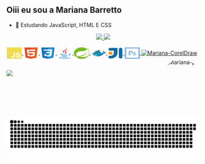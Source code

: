 ## Oiii eu sou a Mariana Barretto

- 🌱 Estudando JavaScript, HTML E CSS



<div align="center">
  <a href="https://github.com/MarianaBarretto">
  <img height="160em" src="https://github-readme-stats.vercel.app/api?username=MarianaBarretto&show_icons=true&theme=dracula&include_all_commits=true&count_private=true"/>
  <img height="160em" src="https://github-readme-stats.vercel.app/api/top-langs/?username=MarianaBarretto&layout=compact&langs_count=7&theme=dracula"/>
</div>
<div style="display: inline_block"><br>
  <img align="center" alt="Mariana-Js" height="30" width="40" src="https://raw.githubusercontent.com/devicons/devicon/master/icons/javascript/javascript-plain.svg">
  <img align="center" alt="Mariana-HTML" height="30" width="40" src="https://raw.githubusercontent.com/devicons/devicon/master/icons/html5/html5-original.svg">
  <img align="center" alt="Mariana-CSS" height="30" width="40" src="https://raw.githubusercontent.com/devicons/devicon/master/icons/css3/css3-original.svg">
  <img align="center" alt="Mariana-Java" height="30" width="40" src="https://github.com/devicons/devicon/blob/master/icons/java/java-original.svg">
  <img align="center" alt="Mariana-Spring" height="30" width="40" src="https://github.com/devicons/devicon/blob/master/icons/spring/spring-original.svg">
  <img align="center" alt="Mariana-Docker" height="30" width="40" src="https://github.com/devicons/devicon/blob/master/icons/docker/docker-original.svg">
  <img align="center" alt="Mariana-Intellij" height="30" width="40" src="https://github.com/devicons/devicon/blob/master/icons/intellij/intellij-original.svg">
  <img align="center" alt="Mariana-Photoshop" height="30" width="40" src="https://github.com/devicons/devicon/blob/master/icons/photoshop/photoshop-line.svg">
  <img align="center" alt="Mariana-CorelDraw" height="30" width="40" src="https://imag.malavida.com/mvimgbig/download-fs/coreldraw-369-0.jpg">
  <img align="right" alt="Mariana-pic" height="150" style="border-radius:50px;" src="https://i.picasion.com/pic91/e40941d523d6befc1d4689c935d4371b.gif">
</div>

 ##
  
  <div> 
  <a href="https://www.linkedin.com/in/marianagbarretto" target="_blank"><img src="https://img.shields.io/badge/-LinkedIn-%230077B5?style=for-the-badge&logo=linkedin&logoColor=white" target="_blank"></a> 
 
   ![Snake animation](https://github.com/MarianaBarretto/MarianaBarretto/blob/output/github-contribution-grid-snake.svg)
  </div>  

    
    
    
    
   
  
 
